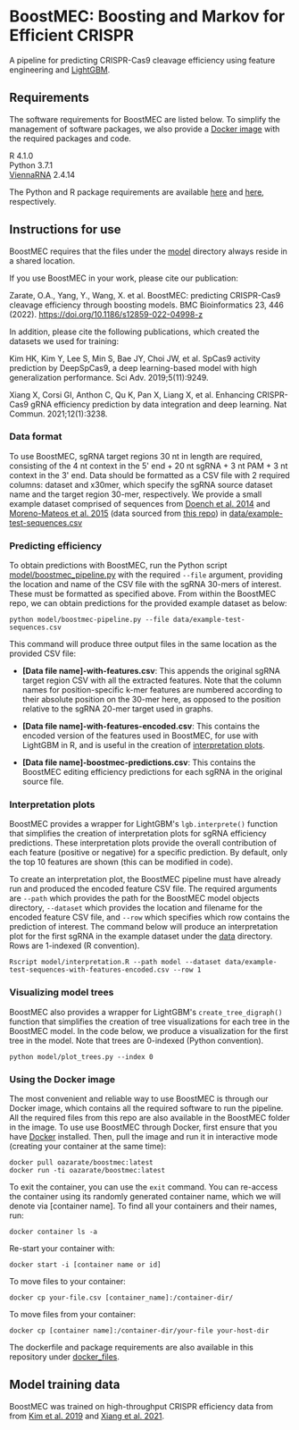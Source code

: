 # BoostMEC: Boosting and Markov for Efficient CRISPR
  
A pipeline for predicting CRISPR-Cas9 cleavage efficiency using feature engineering and [LightGBM](https://lightgbm.readthedocs.io/).

## Requirements
  
The software requirements for BoostMEC are listed below. To simplify the management of software packages, we also provide a [Docker image](#using-the-docker-image) with the required packages and code.

R 4.1.0  
Python 3.7.1  
[ViennaRNA](https://www.tbi.univie.ac.at/RNA/) 2.4.14

The Python and R package requirements are available [here](docker_files/requirements.txt) and [here](docker_files/requirements.r), respectively.

## Instructions for use

BoostMEC requires that the files under the [model](model) directory always reside in a shared location.

If you use BoostMEC in your work, please cite our publication:

Zarate, O.A., Yang, Y., Wang, X. et al. BoostMEC: predicting CRISPR-Cas9 cleavage efficiency through boosting models. BMC Bioinformatics 23, 446 (2022). https://doi.org/10.1186/s12859-022-04998-z

In addition, please cite the following publications, which created the datasets we used for training:

Kim HK, Kim Y, Lee S, Min S, Bae JY, Choi JW, et al. SpCas9 activity prediction by DeepSpCas9, a deep learning-based model with high generalization performance. Sci Adv. 2019;5(11):9249.

Xiang X, Corsi GI, Anthon C, Qu K, Pan X, Liang X, et al. Enhancing CRISPR-Cas9 gRNA efficiency prediction by data integration and deep learning. Nat Commun. 2021;12(1):3238.

### Data format
To use BoostMEC, sgRNA target regions 30 nt in length are required, consisting of the 4 nt context in the 5' end + 20 nt sgRNA + 3 nt PAM + 3 nt context in the 3' end. Data should be formatted as a CSV file with 2 required columns: dataset and x30mer, which specify the sgRNA source dataset name and the target region 30-mer, respectively. We provide a small example dataset comprised of sequences from [Doench et al. 2014](https://www.nature.com/articles/nbt.3026) and [Moreno-Mateos et al. 2015](https://www.nature.com/articles/nmeth.3543) (data sourced from [this repo](https://github.com/maximilianh/crisporPaper)) in [data/example-test-sequences.csv](data/example-test-sequences.csv)

### Predicting efficiency
To obtain predictions with BoostMEC, run the Python script [model/boostmec_pipeline.py](model/boostmec-pipeline.py) with the required `--file` argument, providing the location and name of the CSV file with the sgRNA 30-mers of interest. These must be formatted as specified above. From within the BoostMEC repo, we can obtain predictions for the provided example dataset as below:

```console
python model/boostmec-pipeline.py --file data/example-test-sequences.csv
```
This command will produce three output files in the same location as the provided CSV file:
  
* __\[Data file name\]-with-features.csv__: This appends the original sgRNA target region CSV with all the extracted features. Note that the column names for position-specific k-mer features are numbered according to their absolute position on the 30-mer here, as opposed to the position relative to the sgRNA 20-mer target used in graphs.

* __\[Data file name\]-with-features-encoded.csv__: This contains the encoded version of the features used in BoostMEC, for use with LightGBM in R, and is useful in the creation of [interpretation plots](#interpretation-plots).

* __\[Data file name\]-boostmec-predictions.csv__: This contains the BoostMEC editing efficiency predictions for each sgRNA in the original source file.

### Interpretation plots
  
BoostMEC provides a wrapper for LightGBM's `lgb.interprete()` function that simplifies the creation of interpretation plots for sgRNA efficiency predictions. These interpretation plots provide the overall contribution of each feature (positive or negative) for a specific prediction. By default, only the top 10 features are shown (this can be modified in code).
  
To create an interpretation plot, the BoostMEC pipeline must have already run and produced the encoded feature CSV file. The required arguments are `--path` which provides the path for the BoostMEC model objects directory, `--dataset` which provides the location and filename for the encoded feature CSV file, and `--row` which specifies which row contains the prediction of interest. The command below will produce an interpretation plot for the first sgRNA in the example dataset under the [data](data) directory. Rows are 1-indexed (R convention).

```console
Rscript model/interpretation.R --path model --dataset data/example-test-sequences-with-features-encoded.csv --row 1
```

### Visualizing model trees
  
BoostMEC also provides a wrapper for LightGBM's `create_tree_digraph()` function that simplifies the creation of tree visualizations for each tree in the BoostMEC model. In the code below, we produce a visualization for the first tree in the model. Note that trees are 0-indexed (Python convention).

```console
python model/plot_trees.py --index 0
```

### Using the Docker image
  
The most convenient and reliable way to use BoostMEC is through our Docker image, which contains all the required software to run the pipeline. All the required files from this repo are also available in the BoostMEC folder in the image. To use use BoostMEC through Docker, first ensure that you have [Docker](https://www.docker.com/) installed. Then, pull the image and run it in interactive mode (creating your container at the same time):

```console
docker pull oazarate/boostmec:latest
docker run -ti oazarate/boostmec:latest
``` 

To exit the container, you can use the `exit` command. You can re-access the container using its randomly generated container name, which we will denote via [container name]. To find all your containers and their names, run:

```console
docker container ls -a
```
Re-start your container with:

```console
docker start -i [container name or id]
```

To move files to your container:

```console
docker cp your-file.csv [container_name]:/container-dir/
```

To move files from your container:

```console
docker cp [container name]:/container-dir/your-file your-host-dir
```

The dockerfile and package requirements are also available in this repository under [docker_files](docker_files).

## Model training data
  
BoostMEC was trained on high-throughput CRISPR efficiency data from from [Kim et al. 2019](https://www.science.org/doi/10.1126/sciadv.aax9249) and [Xiang et al. 2021](https://www.nature.com/articles/s41467-021-23576-0).
